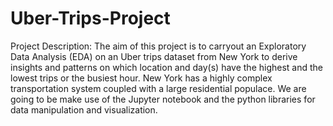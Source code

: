 # Uber-Trips-Project
Project Description: The aim of this project is to carryout an Exploratory Data Analysis (EDA) on an Uber trips dataset from New York to derive insights and patterns on which location and day(s) have the highest and the lowest trips or the busiest hour. New York has a highly complex transportation system coupled with a large residential populace.  We are going to be make use of the Jupyter notebook and the python libraries for data manipulation and visualization.
